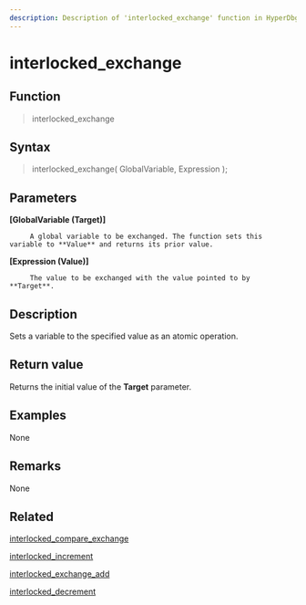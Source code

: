 ```yaml
---
description: Description of 'interlocked_exchange' function in HyperDbg Scripts
---
```


# interlocked\_exchange

## Function

> interlocked\_exchange

## Syntax

> interlocked\_exchange\( GlobalVariable, Expression \);

## Parameters

**\[GlobalVariable \(Target\)\]**

```text
     A global variable to be exchanged. The function sets this variable to **Value** and returns its prior value.
```

**\[Expression \(Value\)\]**

```text
     The value to be exchanged with the value pointed to by **Target**.
```

## Description

Sets a variable to the specified value as an atomic operation.

## Return value

Returns the initial value of the **Target** parameter.

## Examples

None

## **Remarks**

None

## Related

[interlocked\_compare\_exchange](https://docs.hyperdbg.org/commands/scripting-language/functions/interlocked/interlocked_compare_exchange)

[interlocked\_increment](https://docs.hyperdbg.org/commands/scripting-language/functions/interlocked/interlocked_increment)

[interlocked\_exchange\_add](https://docs.hyperdbg.org/commands/scripting-language/functions/interlocked/interlocked_exchange_add)

[interlocked\_decrement](https://docs.hyperdbg.org/commands/scripting-language/functions/interlocked/interlocked_decrement)

